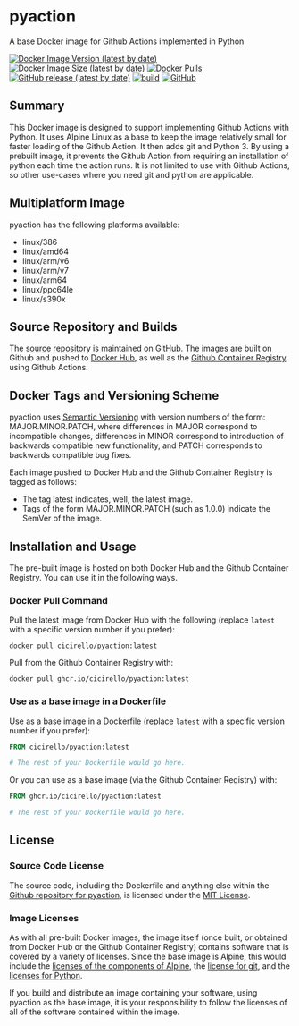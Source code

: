 # pyaction
A base Docker image for Github Actions implemented in Python

[![Docker Image Version (latest by date)](https://img.shields.io/docker/v/cicirello/pyaction?label=Docker%20Hub&logo=docker)](https://hub.docker.com/r/cicirello/pyaction)
[![Docker Image Size (latest by date)](https://img.shields.io/docker/image-size/cicirello/pyaction?logo=docker)](https://hub.docker.com/r/cicirello/pyaction)
[![Docker Pulls](https://img.shields.io/docker/pulls/cicirello/pyaction?logo=docker)](https://hub.docker.com/r/cicirello/pyaction)
[![GitHub release (latest by date)](https://img.shields.io/github/v/release/cicirello/pyaction?logo=github)](https://github.com/cicirello/pyaction/releases)
[![build](https://github.com/cicirello/pyaction/workflows/build/badge.svg)](https://github.com/cicirello/pyaction/actions)
[![GitHub](https://img.shields.io/github/license/cicirello/pyaction)](https://github.com/cicirello/pyaction/blob/master/LICENSE)

## Summary

This Docker image is designed to support implementing Github Actions 
with Python. It uses Alpine Linux as a base to keep the image relatively
small for faster loading of the Github Action. It then adds git 
and Python 3. By using a prebuilt image, it prevents the Github Action
from requiring an installation of python each time the action runs. It
is not limited to use with Github Actions, so other use-cases where you
need git and python are applicable.

## Multiplatform Image

pyaction has the following platforms available:
* linux/386
* linux/amd64
* linux/arm/v6
* linux/arm/v7
* linux/arm64
* linux/ppc64le
* linux/s390x 

## Source Repository and Builds

The [source repository](https://github.com/cicirello/pyaction) is maintained on GitHub.  The images are built on Github and pushed to [Docker Hub](https://hub.docker.com/r/cicirello/pyaction), as well as the [Github Container Registry](https://github.com/cicirello?ecosystem=container&tab=packages) using Github Actions.

## Docker Tags and Versioning Scheme

pyaction uses [Semantic Versioning](https://semver.org/) with 
version numbers of the form: MAJOR.MINOR.PATCH, where differences in 
MAJOR correspond to incompatible changes, differences in MINOR 
correspond to introduction of backwards compatible new functionality, 
and PATCH corresponds to backwards compatible bug fixes.

Each image pushed to Docker Hub and the Github Container Registry is tagged as follows:
* The tag latest indicates, well, the latest image.
* Tags of the form MAJOR.MINOR.PATCH (such as 1.0.0) indicate the SemVer of the image.


## Installation and Usage

The pre-built image is hosted on both Docker Hub and the Github Container Registry. You can use it in the following ways.

### Docker Pull Command

Pull the latest image from Docker Hub with the following (replace `latest` with 
a specific version number if you prefer):

```
docker pull cicirello/pyaction:latest
```

Pull from the Github Container Registry with:

```
docker pull ghcr.io/cicirello/pyaction:latest
```


### Use as a base image in a Dockerfile

Use as a base image in a Dockerfile (replace `latest` with 
a specific version number if you prefer):

```Dockerfile
FROM cicirello/pyaction:latest

# The rest of your Dockerfile would go here.
```

Or you can use as a base image (via the Github Container Registry) with:

```Dockerfile
FROM ghcr.io/cicirello/pyaction:latest

# The rest of your Dockerfile would go here.
```


## License
### Source Code License
The source code, including the Dockerfile and anything
else within the [Github repository for pyaction](https://github.com/cicirello/pyaction), is licensed under the
[MIT License](https://github.com/cicirello/pyaction/blob/master/LICENSE).

### Image Licenses
As with all pre-built Docker images, the image itself (once built, or obtained from
Docker Hub or the Github Container Registry) contains software that is covered by a
variety of licenses. Since the base image is Alpine, this would include
the [licenses of the components of Alpine](https://pkgs.alpinelinux.org/),
the [license for git](https://git-scm.com/), 
and the [licenses for Python](https://docs.python.org/3/license.html).  

If you build and distribute an image containing your software, 
using pyaction as the base image, it
is your responsibility to follow the licenses of all of the
software contained within the image.  





